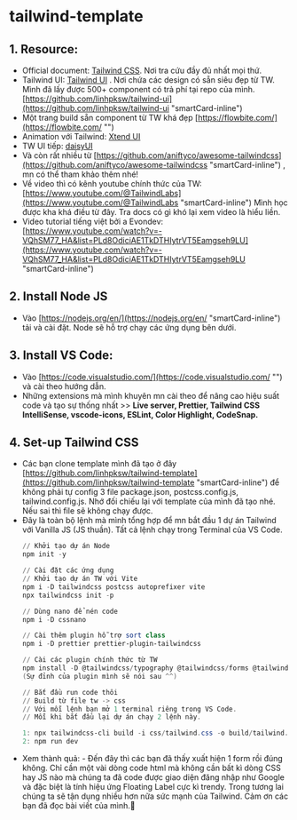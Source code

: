 ﻿# tailwind-template

## **1. Resource:**

- Official document: [Tailwind CSS](https://tailwindcss.com "‌"). Nơi tra cứu đầy đủ nhất mọi thứ.
- Tailwind UI: [Tailwind UI](https://tailwindui.com/ "‌") . Nơi chứa các design có sẵn siêu đẹp từ TW. Mình đã lấy được 500+ component có trả phí tại repo của mình. [https://github.com/linhpksw/tailwind-ui](https://github.com/linhpksw/tailwind-ui "smartCard-inline")
- Một trang build sẵn component từ TW khá đẹp [https://flowbite.com/](https://flowbite.com/ "‌")
- Animation với Tailwind: [Xtend UI](https://xtendui.com/ "‌")
- TW UI tiếp: [daisyUI](https://daisyui.com/ "‌")
- Và còn rất nhiều từ [https://github.com/aniftyco/awesome-tailwindcss](https://github.com/aniftyco/awesome-tailwindcss "smartCard-inline") , mn có thể tham khảo thêm nhé!
- Về video thì có kênh youtube chính thức của TW: [https://www.youtube.com/@TailwindLabs](https://www.youtube.com/@TailwindLabs "smartCard-inline")  Mình học được kha khá điều từ đây. Tra docs có gì khó lại xem video là hiểu liền.
- Video tutorial tiếng việt bởi a Evondev: [https://www.youtube.com/watch?v=-VQhSM77_HA&list=PLd8OdiciAE1TkDTHIytrVT5Eamgseh9LU](https://www.youtube.com/watch?v=-VQhSM77_HA&list=PLd8OdiciAE1TkDTHIytrVT5Eamgseh9LU "smartCard-inline")

## **2. Install Node JS**

- Vào [https://nodejs.org/en/](https://nodejs.org/en/ "smartCard-inline") tải và cài đặt. Node sẽ hỗ trợ chạy các ứng dụng bên dưới.

## **3. Install VS Code:**

- Vào [https://code.visualstudio.com/](https://code.visualstudio.com/ "‌") và cài theo hướng dẫn.
- Những extensions mà mình khuyên mn cài theo để nâng cao hiệu suất code và tạo sự thống nhất
  \>> **Live server, Prettier, Tailwind CSS IntelliSense, vscode-icons, ESLint, Color Highlight, CodeSnap.**

## **4. Set-up Tailwind CSS**

- Các bạn clone template mình đã tạo ở đây [https://github.com/linhpksw/tailwind-template](https://github.com/linhpksw/tailwind-template "smartCard-inline")  để không phải tự config 3 file package.json, postcss.config.js, tailwind.config.js. Nhớ đối chiếu lại với template của mình đã tạo nhé. Nếu sai thì file sẽ không chạy được.
- Đây là toàn bộ lệnh mà mình tổng hợp để mn bắt đầu 1 dự án Tailwind với Vanilla JS (JS thuần). Tất cả lệnh chạy trong Terminal của VS Code.
  ```powershell
  // Khởi tạo dự án Node
  npm init -y

  // Cài đặt các ứng dụng
  // Khởi tạo dự án TW với Vite
  npm i -D tailwindcss postcss autoprefixer vite
  npx tailwindcss init -p

  // Dùng nano để nén code
  npm i -D cssnano

  // Cài thêm plugin hỗ trợ sort class
  npm i -D prettier prettier-plugin-tailwindcss

  // Cài các plugin chính thức từ TW
  npm install -D @tailwindcss/typography @tailwindcss/forms @tailwindcss/forms @tailwindcss/aspect-ratio @tailwindcss/line-clamp @tailwindcss/container-queries
  (Sự đỉnh của plugin mình sẽ nói sau ^^)

  // Bắt đầu run code thôi
  // Build từ file tw -> css
  // Với mỗi lệnh bạn mở 1 terminal riêng trong VS Code.
  // Mỗi khi bắt đầu lại dự án chạy 2 lệnh này.

  1: npx tailwindcss-cli build -i css/tailwind.css -o build/tailwind.css
  2: npm run dev

  ```
- Xem thành quả:
  \- Đến đây thì các bạn đã thấy xuất hiện 1 form rồi đúng không. Chỉ cần một vài dòng code html mà không cần bất kì dòng CSS hay JS nào mà chúng ta đã code được giao diện đăng nhập như Google và đặc biệt là tính hiệu ứng Floating Label cực kì trendy. Trong tương lai chúng ta sẽ tận dụng nhiều hơn nữa sức mạnh của Tailwind. Cảm ơn các bạn đã đọc bài viết của mình.🥰

‌
